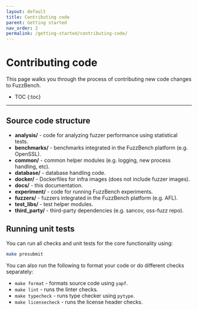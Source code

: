 ```yaml
---
layout: default
title: Contributing code
parent: Getting started
nav_order: 2
permalink: /getting-started/contributing-code/
---
```


# Contributing code
This page walks you through the process of contributing new code changes to
FuzzBench.

- TOC
{:toc}
---

## Source code structure

* **analysis/** - code for analyzing fuzzer performance using statistical tests.
* **benchmarks/** - benchmarks integrated in the FuzzBench platform (e.g. OpenSSL).
* **common/** - common helper modules (e.g. logging, new process handling, etc).
* **database/** - database handling code.
* **docker/** - Dockerfiles for infra images (does not include fuzzer images).
* **docs/** - this documentation.
* **experiment/** - code for running FuzzBench experiments.
* **fuzzers/** - fuzzers integrated in the FuzzBench platform (e.g. AFL).
* **test_libs/** - test helper modules.
* **third_party/** - third-party dependencies (e.g. sancov, oss-fuzz repo).

## Running unit tests

You can run all checks and unit tests for the core functionality using:

```bash
make presubmit
```

You can also run the following to format your code or do different checks
separately:

* `make format` - formats source code using `yapf`.
* `make lint` - runs the linter checks.
* `make typecheck` - runs type checker using `pytype`.
* `make licensecheck` - runs the license header checks.
